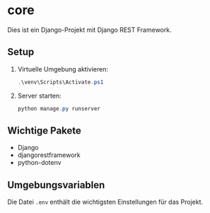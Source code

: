 # core

Dies ist ein Django-Projekt mit Django REST Framework.

## Setup

1. Virtuelle Umgebung aktivieren:
   ```powershell
   .\venv\Scripts\Activate.ps1
   ```
2. Server starten:
   ```powershell
   python manage.py runserver
   ```

## Wichtige Pakete
- Django
- djangorestframework
- python-dotenv

## Umgebungsvariablen
Die Datei `.env` enthält die wichtigsten Einstellungen für das Projekt.
